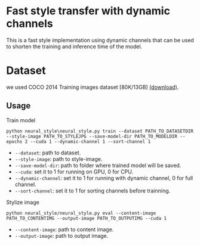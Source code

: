 # Fast style transfer with dynamic channels

This is a fast style implementation using dynamic channels that can be used to shorten the training and inference time of the model.

# Dataset

we used COCO 2014 Training images dataset [80K/13GB] [(download)](https://cocodataset.org/#download).

## Usage

Train model

```
python neural_style\neural_style.py train --dataset PATH_TO_DATASETDIR --style-image PATH_TO_STYLEJPG --save-model-dir PATH_TO_MODELDIR --epochs 2 --cuda 1 --dynamic-channel 1 --sort-channel 1
```

- `--dataset`: path to dataset.
- `--style-image`: path to style-image.
- `--save-model-dir`: path to folder where trained model will be saved.
- `--cuda`: set it to 1 for running on GPU, 0 for CPU.
- `--dynamic-channel`: set it to 1 for running with dynamic channel, 0 for full channel.
- `--sort-channel`: set it to 1 for sorting channels before trainning.

Stylize image

```
python neural_style/neural_style.py eval --content-image PATH_TO_CONTENTIMG --output-image PATH_TO_OUTPUTIMG --cuda 1
```

- `--content-image`: path to content image.
- `--output-image`: path to output image.

